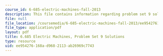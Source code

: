 ```yaml
---
course_id: 6-685-electric-machines-fall-2013
description: This file contains information regarding problem set 9 solution.
file: null
file_location: /coursemedia/6-685-electric-machines-fall-2013/ee954276168ad9682113ab26969c7743_MIT6_685F13_ps09ans.pdf
file_type: application/pdf
layout: pdf
title: 6.685 Electric Machines, Problem Set 9 Solutions
type: resource
uid: ee954276-168a-d968-2113-ab26969c7743
---
```

